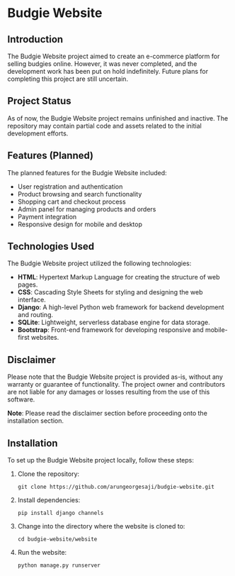 # Budgie Website

## Introduction
The Budgie Website project aimed to create an e-commerce platform for selling budgies online. However, it was never completed, and the development work has been put on hold indefinitely. Future plans for completing this project are still uncertain.

## Project Status
As of now, the Budgie Website project remains unfinished and inactive. The repository may contain partial code and assets related to the initial development efforts.

## Features (Planned)
The planned features for the Budgie Website included:
- User registration and authentication
- Product browsing and search functionality
- Shopping cart and checkout process
- Admin panel for managing products and orders
- Payment integration
- Responsive design for mobile and desktop

## Technologies Used 
The Budgie Website project utilized the following technologies:
- **HTML**: Hypertext Markup Language for creating the structure of web pages.
- **CSS**: Cascading Style Sheets for styling and designing the web interface.
- **Django**: A high-level Python web framework for backend development and routing.
- **SQLite**: Lightweight, serverless database engine for data storage.
- **Bootstrap**: Front-end framework for developing responsive and mobile-first websites.

## Disclaimer
Please note that the Budgie Website project is provided as-is, without any warranty or guarantee of functionality. The project owner and contributors are not liable for any damages or losses resulting from the use of this software.

**Note**: Please read the disclaimer section before proceeding onto the installation section.

## Installation
To set up the Budgie Website project locally, follow these steps:
1. Clone the repository:

       git clone https://github.com/arungeorgesaji/budgie-website.git

2. Install dependencies:

       pip install django channels

3. Change into the directory where the website is cloned to:

       cd budgie-website/website

4. Run the website:

       python manage.py runserver
